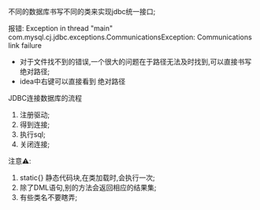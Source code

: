 不同的数据库书写不同的类来实现jdbc统一接口; 

报错: Exception in thread "main" com.mysql.cj.jdbc.exceptions.CommunicationsException: Communications link failure
- 对于文件找不到的错误,一个很大的问题在于路径无法及时找到,可以直接书写 绝对路径; 
- idea中右键可以直接看到 绝对路径

JDBC连接数据库的流程
1. 注册驱动; 
2. 得到连接; 
3. 执行sql;
4. 关闭连接; 

注意⚠️: 
1. static{} 静态代码块,在类加载时,会执行一次;
2. 除了DML语句,别的方法会返回相应的结果集; 
3. 有些类名不要瞎弄;  